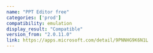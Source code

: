 ```yaml
---
name: "PPT Editor free"
categories: ['prod']
compatibility: emulation
display_result: "Compatible"
version_from: "2.0.11.0"
link: https://apps.microsoft.com/detail/9PNNHG9K6N1L
---
```

